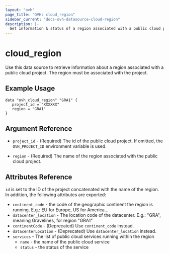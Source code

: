 ```yaml
---
layout: "ovh"
page_title: "OVH: cloud_region"
sidebar_current: "docs-ovh-datasource-cloud-region"
description: |-
  Get information & status of a region associated with a public cloud project.
---
```


# cloud_region

Use this data source to retrieve information about a region associated with a
public cloud project. The region must be associated with the project.

## Example Usage

```hcl
data "ovh_cloud_region" "GRA1" {
   project_id = "XXXXXX"
   region = "GRA1"
}
```

## Argument Reference


* `project_id` - (Required) The id of the public cloud project. If omitted,
    the `OVH_PROJECT_ID` environment variable is used.

* `region` - (Required) The name of the region associated with the public cloud
project.

## Attributes Reference

`id` is set to the ID of the project concatenated with the name of the region.
In addition, the following attributes are exported:

* `continent_code` - the code of the geographic continent the region is running.
E.g.: EU for Europe, US for America...
* `datacenter_location` - The location code of the datacenter.
E.g.: "GRA", meaning Gravelines, for region "GRA1"
* `continentCode` - (Deprecated) Use `continent_code` instead.
* `datacenterLocation` - (Deprecated) Use `datacenter_location` instead.
* `services` - The list of public cloud services running within the region
  * `name` - the name of the public cloud service
  * `status` - the status of the service
